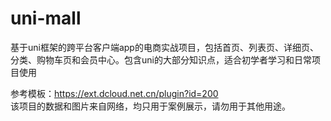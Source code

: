 # uni-mall
基于uni框架的跨平台客户端app的电商实战项目，包括首页、列表页、详细页、分类、购物车页和会员中心。包含uni的大部分知识点，适合初学者学习和日常项目使用<br>

参考模板：https://ext.dcloud.net.cn/plugin?id=200<br>
该项目的数据和图片来自网络，均只用于案例展示，请勿用于其他用途。<br>
